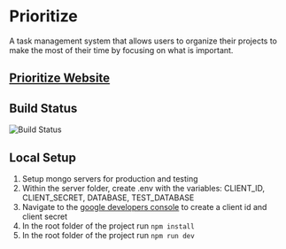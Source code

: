 # Prioritize

A task management system that allows users to organize their projects to make the most of their time by focusing on what is important. 

## [Prioritize Website](https://prioritize-app.herokuapp.com/)

## Build Status

![Build Status](https://travis-ci.org/eharris128/life-coach.svg?branch=master)

## Local Setup

1. Setup mongo servers for production and testing
2. Within the server folder, create .env with the variables: CLIENT_ID, CLIENT_SECRET, DATABASE, TEST_DATABASE
3. Navigate to the [google developers console](https://console.developers.google.com/) to create a client id and client secret
4. In the root folder of the project run ```npm install```
5. In the root folder of the project run ```npm run dev``` 